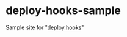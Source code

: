 deploy-hooks-sample
===================

Sample site for "[deploy hooks](https://github.com/jtribe/deploy-hooks)"
